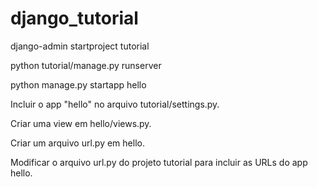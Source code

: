 # django_tutorial

django-admin startproject tutorial

python tutorial/manage.py runserver

python manage.py startapp hello

Incluir o app "hello" no arquivo tutorial/settings.py.

Criar uma view em hello/views.py.

Criar um arquivo url.py em hello.

Modificar o arquivo url.py do projeto tutorial para incluir as URLs do app hello.